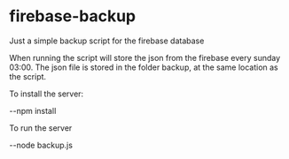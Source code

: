 # firebase-backup
Just a simple backup script for the firebase database

When running the script will store the json from the firebase every sunday 03:00.
The json file is stored in the folder backup, at the same location as the script. 

To install the server:

--npm install

To run the server

--node backup.js
